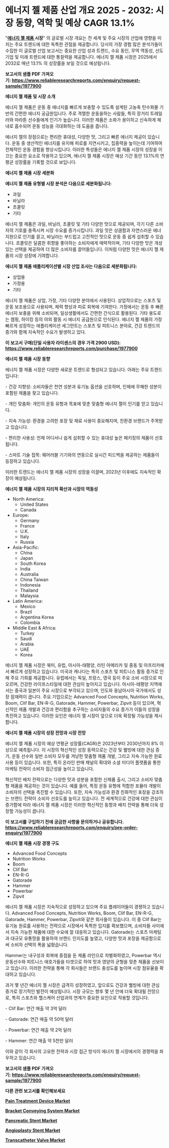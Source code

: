 <p><h1>에너지 젤 제품 산업 개요 2025 - 2032: 시장 동향, 역학 및 예상 CAGR 13.1%</h1></p><p>"<strong><a href="https://www.reliableresearchreports.com/energy-gel-products-r1977900?utm_campaign=105&utm_medium=7&utm_source=Github&utm_content=ia&utm_term=25032025&utm_id=energy-gel-products">에너지 젤 제품&nbsp;</a></strong><strong>시장</strong>" 의 글로벌 시장 개요는 전 세계 및 주요 시장의 산업에 영향을 미치는 주요 트렌드에 대한 독특한 관점을 제공합니다. 당사의 가장 경험 많은 분석가들이 수집한 이 글로벌 산업 보고서는 중요한 산업 성과 트렌드, 수요 동인, 무역 역동성, 선도 기업 및 미래 트렌드에 대한 통찰력을 제공합니다. 에너지 젤 제품 시장은 2025에서 2032로 매년 13.1% 의 성장률을 보일 것으로 예상됩니다.&nbsp;</p>
<p><strong>보고서의 샘플 PDF 가져오기:&nbsp;<a href="https://www.reliableresearchreports.com/enquiry/request-sample/1977900?utm_campaign=105&utm_medium=7&utm_source=Github&utm_content=ia&utm_term=25032025&utm_id=energy-gel-products">https://www.reliableresearchreports.com/enquiry/request-sample/1977900</a></strong></p>
<p><strong>에너지 젤 제품 및 시장 소개</strong></p>
<p><p>에너지 젤 제품은 운동 중 에너지를 빠르게 보충할 수 있도록 설계된 고농축 탄수화물 기반의 간편한 에너지 공급원입니다. 주로 격렬한 운동을하는 사람들, 특히 장거리 트레일러와 마라톤 선수들에게 인기가 높습니다. 이러한 제품은 소화가 용이하고 신속하게 체내로 흡수되어 운동 성능을 극대화하는 데 도움을 줍니다.</p><p>에너지 젤의 장점으로는 편리한 휴대성, 다양한 맛, 그리고 빠른 에너지 제공이 있습니다. 운동 중 생산적인 에너지를 유지해 피로를 지연시키고, 집중력을 높이는데 기여하여 전체적인 운동 경험을 향상시킵니다. 이러한 특성들은 에너지 젤 제품 시장의 성장을 이끄는 중요한 요소로 작용하고 있으며, 에너지 젤 제품 시장은 예상 기간 동안 13.1%의 연평균 성장률을 기록할 것으로 보입니다.</p></p>
<p><strong>에너지 젤 제품 시장 세분화</strong></p>
<p><strong>에너지 젤 제품 유형별 시장 분석은 다음으로 세분화됩니다:</strong></p>
<p><ul><li>과일</li><li>바닐라</li><li>초콜릿</li><li>기타</li></ul></p>
<p><p>에너지 젤 제품은 과일, 바닐라, 초콜릿 및 기타 다양한 맛으로 제공되며, 각기 다른 소비자의 기호를 충족시켜 시장 수요를 증가시킵니다. 과일 맛은 상큼함과 자연스러운 에너지원으로 인기를 끌고, 바닐라는 부드럽고 고전적인 맛으로 운동 중 쉽게 섭취할 수 있습니다. 초콜릿은 달콤한 취향을 좋아하는 소비자에게 매력적이며, 기타 다양한 맛은 개성 있는 선택을 제공하여 더 많은 소비자를 끌어들입니다. 이처럼 다양한 맛은 에너지 젤 제품의 시장 성장에 기여합니다.</p></p>
<p><strong>에너지 젤 제품 애플리케이션별 시장 산업 조사는 다음으로 세분화됩니다:</strong></p>
<p><ul><li>상업용</li><li>가정용</li><li>기타</li></ul></p>
<p><p>에너지 젤 제품은 상업, 가정, 기타 다양한 분야에서 사용된다. 상업적으로는 스포츠 및 운동 보조용으로 사용되며, 체력 향상과 피로 회복에 기여한다. 가정에서는 운동 후 빠른 에너지 보충을 위해 소비되며, 일상생활에서도 간편한 간식으로 활용된다. 기타 용도로는 캠핑, 하이킹 등의 야외 활동 시 에너지 공급원으로 인식된다. 에너지 젤 제품의 가장 빠르게 성장하는 애플리케이션 세그먼트는 스포츠 및 피트니스 분야로, 건강 트렌드의 증가와 함께 지속적인 수요가 발생하고 있다.</p></p>
<p><strong>이 보고서 구매(단일 사용자 라이센스의 경우 가격 2900 USD): <a href="https://www.reliableresearchreports.com/purchase/1977900?utm_campaign=105&utm_medium=7&utm_source=Github&utm_content=ia&utm_term=25032025&utm_id=energy-gel-products">https://www.reliableresearchreports.com/purchase/1977900</a></strong></p>
<p><strong>에너지 젤 제품 시장 동향</strong></p>
<p><p>에너지 젤 제품 시장은 다양한 새로운 트렌드로 형성되고 있습니다. 아래는 주요 트렌드입니다:</p><p>- 건강 지향성: 소비자들은 천연 성분과 유기농 옵션을 선호하며, 인체에 무해한 성분이 포함된 제품을 찾고 있습니다.</p><p>- 개인 맞춤화: 개인의 운동 유형과 목표에 맞춘 맞춤형 에너지 젤이 인기를 얻고 있습니다.</p><p>- 지속 가능성: 환경을 고려한 포장 및 재료 사용이 중요해지며, 친환경 브랜드가 주목받고 있습니다.</p><p>- 편리한 사용성: 언제 어디서나 쉽게 섭취할 수 있는 휴대성 높은 패키징의 제품이 선호됩니다.</p><p>- 스마트 기술 접목: 웨어러블 기기와의 연동으로 실시간 피드백을 제공하는 제품들이 등장하고 있습니다.</p><p>이러한 트렌드는 에너지 젤 제품 시장의 성장을 이끌며, 2023년 이후에도 지속적인 확장이 예상됩니다.</p></p>
<p><strong>에너지 젤 제품 시장의 지리적 확산과 시장의 역동성</strong></p>
<p><ul>
    <li>
        North America:
        <ul>
            <li>United States</li>
            <li>Canada</li>
        </ul>
    </li>
    <li>
        Europe:
        <ul>
            <li>Germany</li>
            <li>France</li>
            <li>U.K.</li>
            <li>Italy</li>
            <li>Russia</li>
        </ul>
    </li>
    <li>
        Asia-Pacific:
        <ul>
            <li>China</li>
            <li>Japan</li>
            <li>South Korea</li>
            <li>India</li>
            <li>Australia</li>
            <li>China Taiwan</li>
            <li>Indonesia</li>
            <li>Thailand</li>
            <li>Malaysia</li>
        </ul>
    </li>
    <li>
        Latin America:
        <ul>
            <li>Mexico</li>
            <li>Brazil</li>
            <li>Argentina Korea</li>
            <li>Colombia</li>
        </ul>
    </li>
    <li>
        Middle East & Africa:
        <ul>
            <li>Turkey</li>
            <li>Saudi</li>
            <li>Arabia</li>
            <li>UAE</li>
            <li>Korea</li>
        </ul>
    </li>
    </ul></p>
<p><p>에너지 젤 제품 시장은 북미, 유럽, 아시아-태평양, 라틴 아메리카 및 중동 및 아프리카에서 빠르게 성장하고 있습니다. 미국과 캐나다는 특히 스포츠 및 피트니스 활동 증가로 인해 주요 기회를 제공합니다. 유럽에서는 독일, 프랑스, 영국 등이 주요 소비 시장으로 떠오르며, 건강한 라이프스타일에 대한 관심이 높아지고 있습니다. 아시아-태평양 지역에서는 중국과 일본이 주요 시장으로 부각되고 있으며, 인도와 동남아시아 국가에서도 성장 잠재력이 큽니다. 주요 기업으로는 Advanced Food Concepts, Nutrition Works, Boom, Clif Bar, EN-R-G, Gatorade, Hammer, Powerbar, Zipvit 등이 있으며, 혁신적인 제품 개발과 건강과 편리함을 추구하는 소비자들의 수요 증가가 이들의 성장을 촉진하고 있습니다. 이러한 요인은 에너지 젤 시장이 앞으로 더욱 확장될 가능성을 제시합니다.</p></p>
<p><strong>에너지 젤 제품 시장의 성장 전망과 시장 전망</strong></p>
<p><p>에너지 젤 제품 시장의 예상 연평균 성장률(CAGR)은 2023년부터 2030년까지 8% 이상으로 예측됩니다. 이 시장의 혁신적인 성장 동력으로는 건강 및 웰빙에 대한 관심 증가, 운동 선수와 일반 소비자 모두를 겨냥한 맞춤형 제품 개발, 그리고 지속 가능한 원료 사용 등이 있습니다. 또한, 특히 온라인 판매 채널의 확대와 소셜 미디어 플랫폼을 통한 마케팅 전략이 소비자 접근성을 높이고 있습니다.</p><p>혁신적인 배치 전략으로는 다양한 맛과 성분을 포함한 신제품 출시, 그리고 소비자 맞춤형 제품을 제공하는 것이 있습니다. 예를 들어, 특정 운동 유형에 적합한 포뮬라 개발이 소비자의 선택을 촉진할 수 있습니다. 또한, 지속 가능성과 환경 친화적인 포장을 강조하는 브랜드 전략이 소비자 선호도를 높이고 있습니다. 전 세계적으로 건강에 대한 관심이 증가함에 따라 에너지 젤 제품 시장은 이러한 혁신적인 동향과 배치 전략을 통해 더욱 성장할 가능성이 큽니다.</p></p>
<p><strong>이 보고서를 구입하기 전에 궁금한 사항을 문의하거나 공유합니다. <a href="https://www.reliableresearchreports.com/enquiry/pre-order-enquiry/1977900?utm_campaign=105&utm_medium=7&utm_source=Github&utm_content=ia&utm_term=25032025&utm_id=energy-gel-products">https://www.reliableresearchreports.com/enquiry/pre-order-enquiry/1977900</a></strong></p>
<p><strong>에너지 젤 제품 시장 경쟁 구도</strong></p>
<p><ul><li>Advanced Food Concepts</li><li>Nutrition Works</li><li>Boom</li><li>Clif Bar</li><li>EN-R-G</li><li>Gatorade</li><li>Hammer</li><li>Powerbar</li><li>Zipvit</li></ul></p>
<p><p>에너지 젤 제품 시장은 지속적으로 성장하고 있으며 주요 플레이어들이 경쟁하고 있습니다. Advanced Food Concepts, Nutrition Works, Boom, Clif Bar, EN-R-G, Gatorade, Hammer, Powerbar, Zipvit와 같은 회사들이 있습니다. 이 중 Clif Bar는 유기농 원료를 사용하는 전략으로 시장에서 독특한 입지를 확보했으며, 소비자들 사이에서 지속 가능한 제품에 대한 수요에 잘 대응하고 있습니다. Gatorade는 스포츠 마케팅과 대규모 유통망을 활용하여 브랜드 인지도를 높였고, 다양한 맛과 포장을 제공함으로써 소비자 선택의 폭을 넓혔습니다.</p><p>Hammer는 내구성과 회복에 중점을 둔 제품 라인으로 차별화하였고, Powerbar 역시 운동선수와 피트니스 애호가들을 타겟으로 하여 맛과 영양의 균형을 맞춘 제품을 선보이고 있습니다. 이러한 전략을 통해 각 회사들은 브랜드 충성도를 높이며 시장 점유율을 확대하고 있습니다.</p><p>과거 몇 년간 에너지 젤 시장은 급격히 성장하였고, 앞으로도 건강과 웰빙에 대한 관심 증가로 장기적인 발전이 예상됩니다. 시장 규모는 향후 몇 년 안에 더욱 확대될 전망으로, 특히 스포츠와 헬스케어 산업과의 연계가 중요한 요인으로 작용할 것입니다.</p><p>- Clif Bar: 연간 매출 약 3억 달러</p><p>- Gatorade: 연간 매출 약 50억 달러</p><p>- Powerbar: 연간 매출 약 2억 달러</p><p>- Hammer: 연간 매출 약 5천만 달러</p><p>이와 같이 각 회사의 고유한 전략과 시장 접근 방식이 에너지 젤 시장에서의 경쟁력을 좌우하고 있습니다.</p></p>
<p><strong>보고서의 샘플 PDF 가져오기:&nbsp;<a href="https://www.reliableresearchreports.com/enquiry/request-sample/1977900?utm_campaign=105&utm_medium=7&utm_source=Github&utm_content=ia&utm_term=25032025&utm_id=energy-gel-products">https://www.reliableresearchreports.com/enquiry/request-sample/1977900</a></strong></p>
<p><strong></strong></p>
<p><strong></strong></p>
<p><strong></strong></p>
<p><strong></strong></p>
<p><strong>다른 관련 보고서를 확인해보세요</strong></p>
<p><strong><p><a href="https://github.com/latzerelfigo48/Market-Research-Report-List-1/blob/main/pain-treatment-device-market.md?utm_campaign=105&utm_medium=7&utm_source=Github&utm_content=ia&utm_term=25032025&utm_id=energy-gel-products">Pain Treatment Device Market</a></p><p><a href="https://github.com/jugutstam/Market-Research-Report-List-1/blob/main/bracket-conveying-system-market.md?utm_campaign=105&utm_medium=7&utm_source=Github&utm_content=ia&utm_term=25032025&utm_id=energy-gel-products">Bracket Conveying System Market</a></p><p><a href="https://github.com/reahmmunises/Market-Research-Report-List-1/blob/main/pancreatic-stent-market.md?utm_campaign=105&utm_medium=7&utm_source=Github&utm_content=ia&utm_term=25032025&utm_id=energy-gel-products">Pancreatic Stent Market</a></p><p><a href="https://github.com/pilukypalis/Market-Research-Report-List-1/blob/main/angioplasty-stent-market.md?utm_campaign=105&utm_medium=7&utm_source=Github&utm_content=ia&utm_term=25032025&utm_id=energy-gel-products">Angioplasty Stent Market</a></p><p><a href="https://github.com/moratronak3q/Market-Research-Report-List-1/blob/main/transcatheter-valve-market.md?utm_campaign=105&utm_medium=7&utm_source=Github&utm_content=ia&utm_term=25032025&utm_id=energy-gel-products">Transcatheter Valve Market</a></p></strong></p>
<p></p>